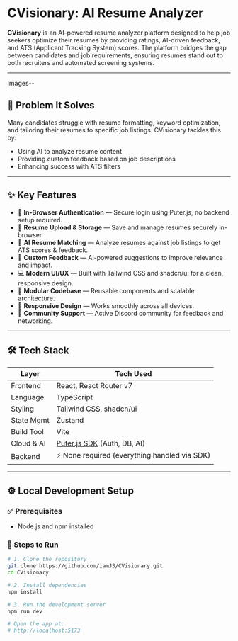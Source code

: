 # CVisionary: AI Resume Analyzer

**CVisionary** is an AI-powered resume analyzer platform designed to help job seekers optimize their resumes by providing ratings, AI-driven feedback, and ATS (Applicant Tracking System) scores. The platform bridges the gap between candidates and job requirements, ensuring resumes stand out to both recruiters and automated screening systems.

---
Images--


## 🚨 Problem It Solves

Many candidates struggle with resume formatting, keyword optimization, and tailoring their resumes to specific job listings. CVisionary tackles this by:

- Using AI to analyze resume content
- Providing custom feedback based on job descriptions
- Enhancing success with ATS filters

---

## ✨ Key Features

- 🔐 **In-Browser Authentication** — Secure login using Puter.js, no backend setup required.
- 📄 **Resume Upload & Storage** — Save and manage resumes securely in-browser.
- 🤖 **AI Resume Matching** — Analyze resumes against job listings to get ATS scores & feedback.
- 🧠 **Custom Feedback** — AI-powered suggestions to improve relevance and impact.
- 💻 **Modern UI/UX** — Built with Tailwind CSS and shadcn/ui for a clean, responsive design.
- 🧩 **Modular Codebase** — Reusable components and scalable architecture.
- 📱 **Responsive Design** — Works smoothly across all devices.
- 💬 **Community Support** — Active Discord community for feedback and networking.

---

## 🛠️ Tech Stack

| Layer         | Tech Used                                          |
|---------------|----------------------------------------------------|
| Frontend      | React, React Router v7                             |
| Language      | TypeScript                                         |
| Styling       | Tailwind CSS, shadcn/ui                            |
| State Mgmt    | Zustand                                            |
| Build Tool    | Vite                                               |
| Cloud & AI    | [Puter.js SDK](https://puter.com) (Auth, DB, AI)  |
| Backend       | ⚡ None required (everything handled via SDK)       |

---

## ⚙️ Local Development Setup

### ✅ Prerequisites

- Node.js and npm installed

### 🚀 Steps to Run

```bash
# 1. Clone the repository
git clone https://github.com/iamJ3/CVisionary.git
cd CVisionary

# 2. Install dependencies
npm install

# 3. Run the development server
npm run dev

# Open the app at:
# http://localhost:5173
